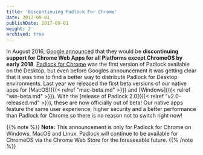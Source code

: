 ```yaml
---
title: 'Discontinuing Padlock For Chrome'
date: 2017-09-01
publishDate: 2017-09-01
weight: 2
archived: true
---
```


In August 2016, [Google
announced](https://blog.chromium.org/2016/08/from-chrome-apps-to-web.html) that
they would be **discontinuing support for Chrome Web Apps for all Platforms
except ChromeOS by early 2018**. [Padlock for
Chrome](https://chrome.google.com/webstore/detail/padlock/npkoefjfcjbknoeadfkbcdpbapaamcif)
was the first version of Padlock available on the Desktop, but even before
Googles announcement it was getting clear that it was time to find a
better way to distribute Padlock for Desktop environments. Last year we
released the first beta versions of our native apps for [MacOS]({{< relref
"mac-beta.md" >}}) and [Windows]({{< relref "win-beta.md" >}}). With the
[release of Padlock 2.0]({{< relref "v2.0-released.md" >}}), these are now
officially out of beta! Our native apps feature the same user experience,
higher security and a better performance than Padlock for Chrome so there is no
reason not to switch right now!

{{% note %}}
**Note:** This announcement is only for Padlock for Chrome on Windows, MacOS
and Linux. Padlock will continue to be available for ChromeOS via the Chrome
Web Store for the foreseeable future.
{{% /note %}}
